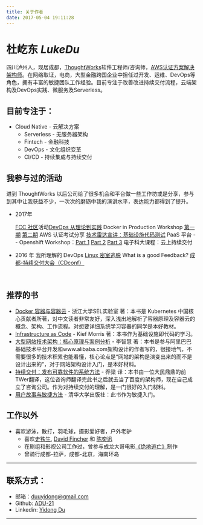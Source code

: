 ```yaml
---
title: 关于作者
date: 2017-05-04 19:11:28
---
```


#  杜屹东 *LukeDu*
四川泸州人，现居成都，[ThoughtWorks](https://Thoughtworks.com/)软件工程师/咨询师，[AWS认证方案解决架构师](https://www.duyidong.com/pdf/awsSolutionsArchitect_AE.pdf)。在网络取证，电商，大型金融跨国企业中担任过开发、运维、DevOps等角色，拥有丰富的敏捷团队工作经验。目前专注于改善改进持续交付流程，云端架构及DevOps实践、微服务及Serverless。

##  目前专注于：

- Cloud Native - 云解决方案
  - Serverless - 无服务器架构
  - Fintech - 金融科技
  - DevOps - 文化组织变革
  - CI/CD - 持续集成与持续交付

## 我参与过的活动

进到 ThoughtWorks 以后公司给了很多机会和平台做一些工作坊或是分享，参与到其中让我获益不少，一次次的磨砺中我的演讲水平，表达能力都得到了提升。

- 2017年 

  [FCC 社区](https://www.freecodecamp.org/)活动[DevOps 从理论到实践](https://www.duyidong.com/2017/07/14/what-is-devops/)
  Docker in Production Workshop [第一期](https://blog.waterstrong.me/docker-workshop-part1/) [第二期](https://blog.waterstrong.me/docker-workshop-part2/)
  AWS 认证考试分享
  [技术雷达宣讲：基础设施代码测试](https://www.duyidong.com/2017/04/13/Infrastructure-as-Code-Testing/)
  PaaS 平台 -- Openshift Workshop：[Part 1](https://www.duyidong.com/2017/06/14/kubernetes-and-openshift/) [Part 2](https://www.duyidong.com/2017/06/15/kubernetes-infrastructure/) [Part 3](https://www.duyidong.com/2017/06/15/openshift-quick-start/)
  电子科大课程：云上持续交付

- 2016 年
    我所理解的 DevOps
    [Linux 密室逃脱](https://blog.jimmylv.info/2016-08-17-linux-shell-workshop-note/) 
    What is a good Feedback?
    [成都-持续交付大会（CDconf）](http://www.10tiao.com/html/592/201611/2656800753/1.html)

    ​

## 推荐的书

- [Docker 容器与容器云](https://item.jd.com/12052716.html) - 浙江大学SEL实验室 著：本书是 Kubernetes 中国核心贡献者所著，对中文读者非常友好，深入浅出地解析了容器原理及容器云的概念、架构、工作流程。对想要详细系统学习容器的同学是本好教材。
- [Infrastructure as Code](https://www.safaribooksonline.com/library/view/infrastructure-as-code/9781491924334/) - Kief Morris 著：本书作为基础设施即代码的学习。
- [大型网站技术架构：核心原理与案例分析](https://item.jd.com/11322972.html) - 李智慧 著：本书是参与阿里巴巴基础技术平台开发和www.alibaba.com架构设计的作者写的，很接地气，不需要很多的技术积累也能看懂，核心论点是“网站的架构是演变出来的而不是设计出来的”，对于网站架构设计入门，是本好材料。
- [持续交付：发布可靠软件的系统方法](https://item.jd.com/10843669.html) - 乔梁 译：本书由一位大民鼎鼎的前TWer翻译，这位咨询师翻译完此书之后就去当了百度的架构师，现在自己成立了咨询公司。作为对持续交付的理解，是一门很好的入门材料。
- [用户故事与敏捷方法](https://item.jd.com/10080654.html) - 清华大学出版社：此书作为敏捷入门。

## 工作以外

- 喜欢游泳，散打，羽毛球，摄影爱好者，户外老驴
  - 喜欢[史铁生](http://baike.baidu.com/view/39292.htm), [David Fincher](https://movie.douban.com/celebrity/1012521/) 和 [陈奕迅](http://baike.baidu.com/view/2556.htm)
  - 在剧组和影视公司工作过，曾参与成龙大哥电影[《绝地逃亡》](https://movie.douban.com/subject/24529353/)制作
  - 曾骑行成都-拉萨，成都-北京，海南环岛

---

## 联系方式：

- 邮箱：[duuyidong@gmail.com](mailto:duuyidong@gmail.com)
- Github: [ADU-21](https://github.com/adu-21)
- Linkedin: [Yidong Du](https://www.linkedin.com/in/yidong-du-0868b0123/)

---

